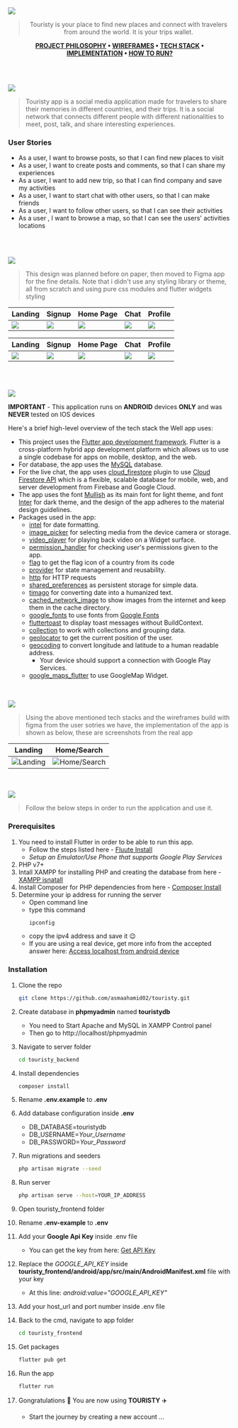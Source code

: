 <img src="./readme/title1.svg"/>

<div align="center">

> Touristy is your place to find new places and connect with travelers from around the world. It is your trips wallet.

**[PROJECT PHILOSOPHY](https://github.com/asmaahamid02/touristy#-project-philosophy) • [WIREFRAMES](https://github.com/asmaahamid02/touristy#-wireframes) • [TECH STACK](https://github.com/asmaahamid02/touristy#-tech-stack) • [IMPLEMENTATION](https://github.com/asmaahamid02/touristy#-impplementation) • [HOW TO RUN?](https://github.com/asmaahamid02/touristy#-how-to-run)**

</div>

<br><br>

<img src="./readme/title2.svg"/>

>Touristy app is a social media application made for travelers to share their memories in different countries, and their trips.
>It is a social network that connects different people with different nationalities to meet, post, talk, and share interesting experiences.

### User Stories

- As a user, I want to browse posts, so that I can find new places to visit
- As a user, I want to create posts and comments, so that I can share my experiences
- As a user, I want to add new trip, so that I can find company and save my activities
- As a user, I want to start chat with other users, so that I can make friends
- As a user, I want to follow other users, so that I can see their activities
- As a user , I want to browse a map, so that I can see the users' activities locations

<br><br>

<img src="./readme/title3.svg"/>

> This design was planned before on paper, then moved to Figma app for the fine details.
> Note that i didn't use any styling library or theme, all from scratch and using pure css modules and flutter widgets styling

| Landing | Signup | Home Page | Chat | Profile |
| -----------------------------------------| -----------------------------------------| -----------------------------------------|  -----------------------------------------| -----------------------------------------| 
| <img src='./readme/wireframes/Landing_Page.svg' /> | <img src='./readme/wireframes/signup_personal_info.svg' /> | <img src='./readme/wireframes/homepage.svg' /> | <img src='./readme/wireframes/chat.svg' /> | <img src='./readme/wireframes/profile.svg' /> |

| Landing | Signup | Home Page | Chat | Profile |
| -----------------------------------------| -----------------------------------------| -----------------------------------------|  -----------------------------------------| -----------------------------------------| 
| <img src='./readme/mockups/landing.svg' /> | <img src='./readme/mockups/signup.svg' /> | <img src='./readme/mockups/homepage.svg' /> | <img src='./readme/mockups/signup2.svg' /> | <img src='./readme/mockups/profile.svg' /> |

<br><br>

<img src="./readme/title4.svg"/>


**IMPORTANT** - This application runs on **ANDROID** devices **ONLY** and was **NEVER** tested on IOS devices

Here's a brief high-level overview of the tech stack the Well app uses:
- This project uses the [Flutter app development framework](https://flutter.dev/). Flutter is a cross-platform hybrid app development platform which allows us to use a single codebase for apps on mobile, desktop, and the web.
- For database, the app uses the [MySQL](https://www.mysql.com/) database.
- For the live chat, the app uses [cloud_firestore](https://pub.dev/packages/cloud_firestore) plugin to use [Cloud Firestore API](https://firebase.google.com/docs/firestore/) which is a flexible, scalable database for mobile, web, and server development from Firebase and Google Cloud.
- The app uses the font [Mullish](https://fonts.google.com/specimen/Mulish) as its main font for light theme, and font [Inter](https://fonts.google.com/specimen/Inter) for dark theme, and the design of the app adheres to the material design guidelines.
- Packages used in the app:
  - [intel](https://pub.dev/packages/intl) for date formatting.
  - [image_picker](https://pub.dev/packages/image_picker) for selecting media from the device camera or storage.
  - [video_player](https://pub.dev/packages/video_player) for playing back video on a Widget surface.
  - [permission_handler](https://pub.dev/packages/permission_handler) for checking user's permissions given to the app.
  - [flag](https://pub.dev/packages/flag) to get the flag icon of a country from its code
  - [provider](https://pub.dev/packages/provider) for state management and reusability.
  - [http](https://pub.dev/packages/http) for HTTP requests
  - [shared_preferences](https://pub.dev/packages/shared_preferences) as persistent storage for simple data.
  - [timago](https://pub.dev/packages/timeago) for converting date into a humanized text.
  - [cached_network_image](https://pub.dev/packages/cached_network_image) to show images from the internet and keep them in the cache directory.
  - [google_fonts](https://pub.dev/packages/google_fonts)
    to use fonts from [Google Fonts](https://fonts.google.com/)
  - [fluttertoast](https://pub.dev/packages/fluttertoast) to display toast messages without BuildContext.
  - [collection](https://pub.dev/packages/collection) to work with collections and grouping data.
  - [geolocator](https://pub.dev/packages/geolocator) to get the current position of the user.
  - [geocoding](https://pub.dev/packages/geocoding) to convert longitude and latitude to a human readable address.
    - Your device should support a connection with Google Play Services.
  - [google_maps_flutter](https://pub.dev/packages/google_maps_flutter) to use GoogleMap Widget.

<br><br>
<img src="./readme/title5.svg"/>

> Using the above mentioned tech stacks and the wireframes build with figma from the user sotries we have, the implementation of the app is shown as below, these are screenshots from the real app

| Landing                                                                                | Home/Search                                                                               |
| -------------------------------------------------------------------------------------- | ----------------------------------------------------------------------------------------- |
| ![Landing](https://github.com/julescript/spotifyndr/blob/master/demo/Landing_Page.jpg) | ![Home/Search](https://github.com/julescript/spotifyndr/blob/master/demo/Search_Page.jpg) |

<br><br>
<img src="./readme/title6.svg"/>

> Follow the below steps in order to run the application and use it.

### Prerequisites

1. You need to install Flutter in order to be able to run this app.
   - Follow the steps listed here - [Fluute Install](https://docs.flutter.dev/get-started/install)
   - *Setup an Emulator/Use Phone that supports Google Play Services*
2. PHP v7+   
2. Intall XAMPP for installing PHP and creating the database from here - [XAMPP isnatall](https://www.apachefriends.org/download.html)   
3. Install Composer for PHP dependencies from here - [Composer Install](https://getcomposer.org/)
4. Determine your ip address for running the server
   - Open command line
   - type this command
     ```sh
     ipconfig
     ``` 
   - copy the ipv4 address and save it 😉
   - If you are using a real device, get more info from the accepted answer here: [Access localhost from android device](https://stackoverflow.com/questions/4779963/how-can-i-access-my-localhost-from-my-android-device) 

### Installation

1. Clone the repo
   ```sh
   git clone https://github.com/asmaahamid02/touristy.git
   ```
2. Create database in **phpmyadmin** named **touristydb**
   - You need to Start Apache and MySQL in XAMPP Control panel
   - Then go to http://localhost/phpmyadmin

3. Navigate to server folder   
   ```sh
   cd touristy_backend
   ```
4. Install dependencies
   ```sh
   composer install 
   ```
5. Rename **.env.example** to **.env**

6. Add database configuration inside **.env**
   * DB_DATABASE=touristydb
   * DB_USERNAME=*Your_Username*
   * DB_PASSWORD=*Your_Password*

7. Run migrations and seeders
   ```sh
   php artisan migrate --seed 
   ```
8. Run server
   ```sh
   php artisan serve --host=YOUR_IP_ADDRESS
   ```
9. Open touristy_frontend folder
10. Rename **.env-example** to **.env**
11. Add your **Google Api Key** inside .env file
    - You can get the key from here: [Get API Key](https://developers.google.com/maps/documentation/javascript/get-api-key)
12. Replace the *GOOGLE_API_KEY* inside **touristy_frontend/android/app/src/main/AndroidManifest.xml** file with your key 
    - At this line: *android:value="GOOGLE_API_KEY"*
13. Add your host_url and port number inside .env file
14. Back to the cmd, navigate to app folder   
    ```sh
    cd touristy_frontend
    ```    
15. Get packages
    ```sh
    flutter pub get
    ```
16. Run the app
     ```sh
     flutter run
     ```
17. Gongratulations 🎉 You are now using **TOURISTY** ✈️
    - Start the journey by creating a new account ...
